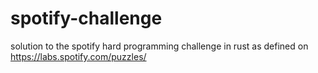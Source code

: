 spotify-challenge
=================

solution to the spotify hard programming challenge in rust as defined on https://labs.spotify.com/puzzles/
